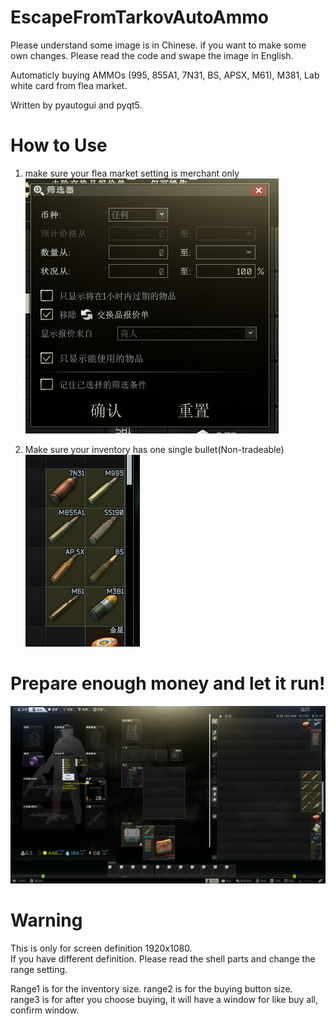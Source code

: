 # EscapeFromTarkovAutoAmmo
Please understand some image is in Chinese. if you want to make some own changes. Please read the code and swape the image in English.  

Automaticly buying AMMOs (995, 855A1, 7N31, BS, APSX, M61), M381, Lab white card from flea market.  

Written by pyautogui and pyqt5.  

# How to Use
1. make sure your flea market setting is merchant only  
![image](https://github.com/Shaw9575/EscapeFromTarkovAutoAmmo/blob/main/ReadMeImage/%E5%B1%8F%E5%B9%95%E6%88%AA%E5%9B%BE%202021-06-24%20181255.png)  

2. Make sure your inventory has one single bullet(Non-tradeable)  
![image](https://github.com/Shaw9575/EscapeFromTarkovAutoAmmo/blob/main/ReadMeImage/%E5%B1%8F%E5%B9%95%E6%88%AA%E5%9B%BE%202021-06-24%20181957.png)

# Prepare enough money and let it run!
![image](https://github.com/Shaw9575/EscapeFromTarkovAutoAmmo/blob/main/ReadMeImage/WeChat%20Image_20210624182741.png)

# Warning
This is only for screen definition 1920x1080.  
If you have different definition. Please read the shell parts and change the range setting.

Range1 is for the inventory size.
range2 is for the buying button size.  
range3 is for after you choose buying, it will have a window for like buy all, confirm window.
